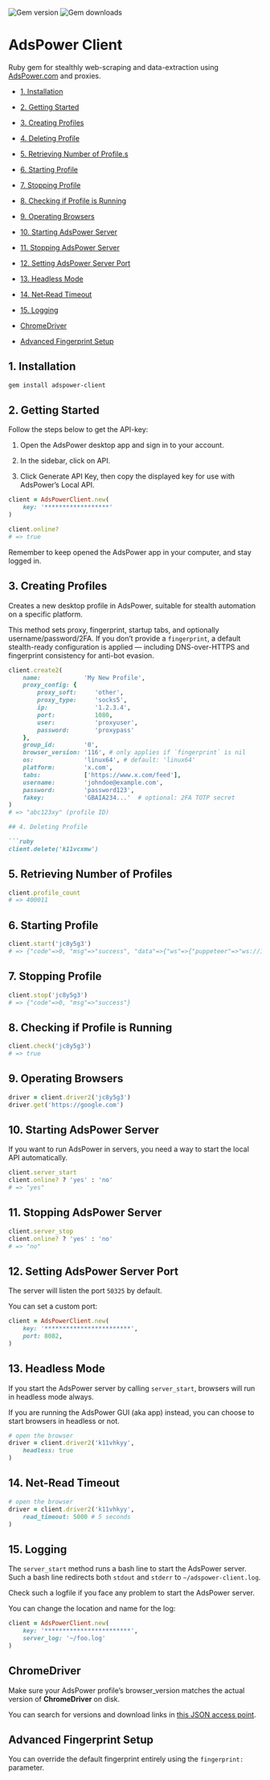 ![Gem version](https://img.shields.io/gem/v/adspower-client) ![Gem downloads](https://img.shields.io/gem/dt/adspower-client)

# AdsPower Client

Ruby gem for stealthly web-scraping and data-extraction using [AdsPower.com](https://www.adspower.com/) and proxies.

* [1. Installation](#1-installation)
* [2. Getting Started](#2-getting-started)
* [3. Creating Profiles](#3-creating-profiles)
* [4. Deleting Profile](#4-deleting-profile)
* [5. Retrieving Number of Profile.s](#5-retrieving-number-of-profiles)
* [6. Starting Profile](#6-starting-profile)
* [7. Stopping Profile](#7-stopping-profile)
* [8. Checking if Profile is Running](#8-checking-if-profile-is-running)
* [9. Operating Browsers](#9-operating-browsers)
* [10. Starting AdsPower Server](#10-starting-adspower-server)
* [11. Stopping AdsPower Server](#11-stopping-adspower-server)
* [12. Setting AdsPower Server Port](#12-setting-adspower-server-port)
* [13. Headless Mode](#13-headless-mode)
* [14. Net‑Read Timeout](#14-net-read-timeout)
* [15. Logging](#15-logging)

* [ChromeDriver](#chromedriver)
* [Advanced Fingerprint Setup](#advanced-fingerprint-setup)

## 1. Installation

```bash
gem install adspower-client
```

## 2. Getting Started

Follow the steps below to get the API-key:

1. Open the AdsPower desktop app and sign in to your account. 

2. In the sidebar, click on API.

3. Click Generate API Key, then copy the displayed key for use with AdsPower’s Local API. 

```ruby
client = AdsPowerClient.new(
    key: '******************'
)

client.online?
# => true
```

Remember to keep opened the AdsPower app in your computer, and stay logged in.

## 3. Creating Profiles

Creates a new desktop profile in AdsPower, suitable for stealth automation on a specific platform.

This method sets proxy, fingerprint, startup tabs, and optionally username/password/2FA. If you don’t provide a `fingerprint`, a default stealth-ready configuration is applied — including DNS-over-HTTPS and fingerprint consistency for anti-bot evasion.

```ruby
client.create2(
    name:            'My New Profile',
    proxy_config: {
        proxy_soft:     'other',
        proxy_type:     'socks5',
        ip:             '1.2.3.4',
        port:           1080,
        user:           'proxyuser',
        password:       'proxypass'
    },
    group_id:        '0',
    browser_version: '116', # only applies if `fingerprint` is nil
    os:              'linux64', # default: 'linux64'
    platform:        'x.com',
    tabs:            ['https://www.x.com/feed'],
    username:        'johndoe@example.com',
    password:        'password123',
    fakey:           'GBAIA234...'  # optional: 2FA TOTP secret
)
# => "abc123xy" (profile ID)

## 4. Deleting Profile

```ruby
client.delete('k11vcxmw')
```

## 5. Retrieving Number of Profiles

```ruby
client.profile_count
# => 400011
```

## 6. Starting Profile

```ruby
client.start('jc8y5g3')
# => {"code"=>0, "msg"=>"success", "data"=>{"ws"=>{"puppeteer"=>"ws://127.0.0.1:43703/devtools/browser/60e1d880-e4dc-4ae0-a2d3-56d123648299", "selenium"=>"127.0.0.1:43703"}, "debug_port"=>"43703", "webdriver"=>"/home/leandro/.config/adspower_global/cwd_global/chrome_116/chromedriver"}}
```

## 7. Stopping Profile

```ruby
client.stop('jc8y5g3')
# => {"code"=>0, "msg"=>"success"}
```

## 8. Checking if Profile is Running

```ruby
client.check('jc8y5g3')
# => true
```

## 9. Operating Browsers

```ruby
driver = client.driver2('jc8y5g3')
driver.get('https://google.com')
```

## 10. Starting AdsPower Server

If you want to run AdsPower in servers, you need a way to start the local API automatically.

```ruby
client.server_start
client.online? ? 'yes' : 'no'
# => "yes"
```

## 11. Stopping AdsPower Server

```ruby
client.server_stop
client.online? ? 'yes' : 'no'
# => "no"
```

## 12. Setting AdsPower Server Port

The server will listen the port `50325` by default. 

You can set a custom port:

```ruby
client = AdsPowerClient.new(
    key: '************************',
    port: 8082,
)
```

## 13. Headless Mode

If you start the AdsPower server by calling `server_start`, browsers will run in headless mode always.

If you are running the AdsPower GUI (aka app) instead, you can choose to start browsers in headless or not.

```ruby
# open the browser
driver = client.driver2('k11vhkyy', 
    headless: true
)
```

## 14. Net-Read Timeout

```ruby
# open the browser
driver = client.driver2('k11vhkyy', 
    read_timeout: 5000 # 5 seconds
)
```

## 15. Logging

The `server_start` method runs a bash line to start the AdsPower server.
Such a bash line redirects both `stdout` and `stderr` to `~/adspower-client.log`.

Check such a logfile if you face any problem to start the AdsPower server.

You can change the location and name for the log:

```ruby
client = AdsPowerClient.new(
    key: '************************',
    server_log: '~/foo.log'
)
```

## ChromeDriver

Make sure your AdsPower profile’s browser_version matches the actual version of **ChromeDriver** on disk.

You can search for versions and download links in [this JSON access point](https://googlechromelabs.github.io/chrome-for-testing/known-good-versions-with-downloads.json).


## Advanced Fingerprint Setup

You can override the default fingerprint entirely using the `fingerprint:` parameter. 